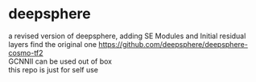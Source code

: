 # deepsphere
a revised version of deepsphere, adding SE Modules and Initial residual layers find the original one https://github.com/deepsphere/deepsphere-cosmo-tf2<br/>
GCNNII can be used out of box <br/>
this repo is just for self use
